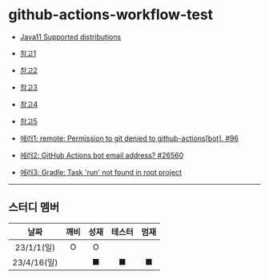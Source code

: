 # github-actions-workflow-test

- [Java11 Supported distributions](https://github.com/actions/setup-java#supported-distributions)

- [참고1](https://github.com/cheese10yun/github-action)
- [참고2](https://rutgo-letsgo.tistory.com/80)
- [참고3](https://holika.tistory.com/entry/Git-github-actions%EB%A1%9C-READMEmd-%EC%9E%90%EB%8F%99%EC%83%9D%EC%84%B1%ED%95%98%EA%B8%B0)
- [참고4](https://ryanking13.github.io/2019/12/29/twitter-bot-without-server.html)
- [참고5](https://somjang.tistory.com/entry/GitHub-github-actions%EB%A5%BC-%ED%99%9C%EC%9A%A9%ED%95%98%EC%97%AC-push-%ED%95%A0-%EB%95%8C-%EB%A7%88%EB%8B%A4-READMEmd-%EC%97%85%EB%8D%B0%EC%9D%B4%ED%8A%B8-%ED%95%98%EB%8A%94-%EB%B0%A9%EB%B2%95-feat-%EC%BD%94%EB%94%A9-1%EC%9D%BC-1%EB%AC%B8%EC%A0%9C)

- [에러1: remote: Permission to git denied to github-actions\[bot\]. #96](https://github.com/ad-m/github-push-action/issues/96)
- [에러2: GitHub Actions bot email address? #26560](https://github.com/orgs/community/discussions/26560)
- [에러3: Gradle: Task 'run' not found in root project](https://stackoverflow.com/questions/41194484/gradle-task-run-not-found-in-root-project)

---

## 스터디 멤버
|날짜|깨비|성재| 테스터 | 멈재  |
|:-----------:|:---:|:--------:|:---:|:---:|
|23/1/1(일)|O|O|     |     |
|23/4/16(일)| |■|■|■|
